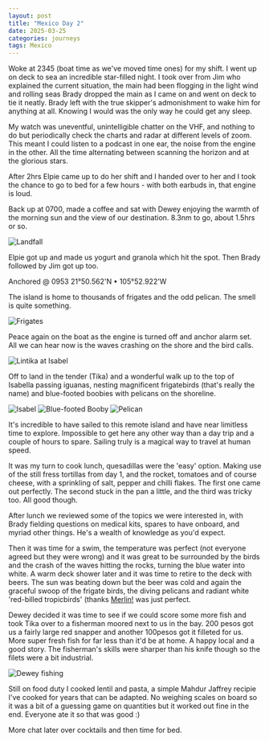 ```yaml
---
layout: post
title: "Mexico Day 2"
date: 2025-03-25
categories: journeys
tags: Mexico
---
```



Woke at 2345 (boat time as we've moved time ones) for my shift. I went up on deck to sea an incredible star-filled night. I took over from Jim who explained the current situation, the main had been flogging in the light wind and rolling seas Brady dropped the main as I came on and went on deck to tie it neatly. Brady left with the true skipper's admonishment to wake him for anything at all. Knowing I would was the only way he could get any sleep. 

My watch was uneventful, unintelligible chatter on the VHF, and nothing to do but periodically check the charts and radar at different levels of zoom. This meant I could listen to a podcast in one ear, the noise from the engine in the other. All the time alternating between scanning the horizon and  at the glorious stars. 

After 2hrs Elpie came up to do her shift and I handed over to her and I took the chance to go to bed for a few hours - with both earbuds in, that engine is loud. 

Back up at 0700, made a coffee and sat with Dewey enjoying the warmth of the morning sun and the view of our destination. 8.3nm to go, about 1.5hrs or so. 

![Landfall]({{site-url}}/images/landfall.jpg)

Elpie got up and made us yogurt and granola which hit the spot. Then Brady followed by Jim got up too.

Anchored @ 0953 21°50.562'N • 105°52.922'W

The island is home to thousands of frigates and the odd pelican. The smell is quite something. 

![Frigates]({{site-url}}/images/frigates.jpg)

Peace again on the boat as the engine is turned off and anchor alarm set. All we can hear now is the waves crashing on the shore and the bird calls. 

![Lintika at Isabel]({{site-url}}/images/lintika-isabel.jpg)

Off to land in the tender (Tika) and a wonderful walk up to the top of Isabella passing iguanas,  nesting magnificent frigatebirds (that's really the name) and blue-footed boobies with pelicans on the shoreline.

![Isabel]({{site-url}}/images/isabel.jpg)
![Blue-footed Booby]({{site-url}}/images/blue-footed-booby.jpg)
![Pelican]({{site-url}}/images/pelican.jpg)

It's incredible to have sailed to this remote island and have near limitless time to explore. Impossible to get here any other way than a day trip and a couple of hours to spare. Sailing truly is a magical way to travel at human speed.

It was my turn to cook lunch, quesadillas were the 'easy' option. Making use of the still fress tortillas from day 1, and the rocket, tomatoes and of course cheese, with a sprinkling of salt, pepper and chilli flakes. The first one came out perfectly. The second stuck in the pan a little, and the third was tricky too. All good though.  

After lunch we reviewed some of the topics we were interested in, with Brady fielding questions on medical kits, spares to have onboard, and myriad other things. He's a wealth of knowledge as you'd expect. 

Then it was time for a swim, the temperature was perfect (not everyone agreed but they were wrong) and it was great to be surrounded by the birds and the crash of the waves hitting the rocks, turning the blue water into white. A warm deck shower later and it was time to retire to the deck with beers. The sun was beating down but the beer was cold and again the graceful swoop of the frigate birds, the diving pelicans and radiant white 'red-billed tropicbirds' (thanks [Merlin!][merlin] was just perfect.

Dewey decided it was time to see if we could score some more fish and took Tika over to a fisherman moored next to us in the bay. 200 pesos got us a fairly large red snapper and another 100pesos got it filleted for us. More super fresh fish for far less than it'd be at home. A happy local and a good story. The fisherman's skills were sharper than his knife though so the filets were a bit industrial. 

![Dewey fishing]({{site-url}}/images/dewey-fishing.jpg)

Still on food duty I cooked lentil and pasta, a simple Mahdur Jaffrey recipie I've cooked for years that can be adapted. No weighing scales on board so it was a bit of a guessing game on quantities but it worked out fine in the end. Everyone ate it so that was good :)  

More chat later over cocktails and then time for bed. 



[merlin]: https://merlin.allaboutbirds.org/